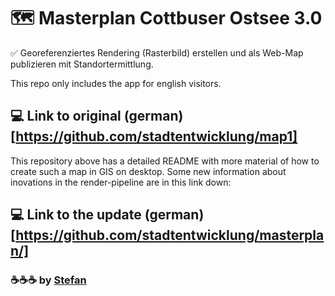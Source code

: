 # :world_map: Masterplan Cottbuser Ostsee 3.0
:white_check_mark: Georeferenziertes Rendering (Rasterbild) erstellen und als Web-Map publizieren mit Standortermittlung.

This repo only includes the app for english visitors.

## :computer: Link to original (german) [https://github.com/stadtentwicklung/map1]

This repository above has a detailed README with more material of how to create such a map in GIS on desktop.
Some new information about inovations in the render-pipeline are in this link down:

## :computer: Link to the update (german) [https://github.com/stadtentwicklung/masterplan/]

### :coffee::coffee::coffee: by [Stefan](https://github.com/stefanstoehr)
